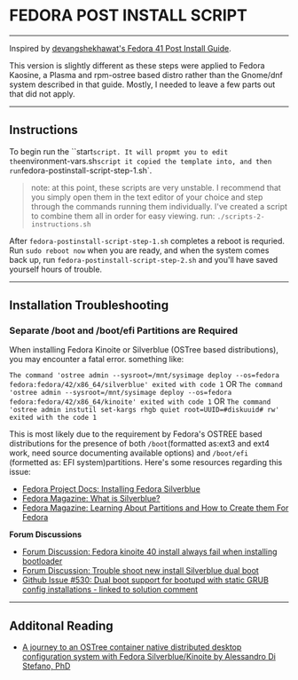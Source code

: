 # FEDORA POST INSTALL SCRIPT 

---

Inspired by [devangshekhawat's Fedora 41 Post Install Guide](https://github.com/devangshekhawat/Fedora-41-Post-Install-Guide?tab=readme-ov-file). 

This version is slightly different as these steps were applied to Fedora Kaosine, 
a Plasma and rpm-ostree based distro rather than the Gnome/dnf system described in that guide. 
Mostly, I needed to leave a few parts out that did not apply. 

---

## Instructions

To begin run the ``start` script. It will propmt you to edit the `environment-vars.sh` script
it copied the template into, and then run `fedora-postinstall-script-step-1.sh`.

>note: at this point, these scripts are very unstable. I recommend that you simply open them in the text editor of your choice and step through the commands running them individually. I've created a script to combine them all in order for easy viewing. run: `./scripts-2-instructions.sh`


After `fedora-postinstall-script-step-1.sh` completes a reboot is requried. Run `sudo reboot now`
when you are ready, and when the system comes back up, run `fedora-postinstall-script-step-2.sh`
and you'll have saved yourself hours of trouble. 

---
## Installation Troubleshooting

### Separate /boot and /boot/efi Partitions are Required 
When installing Fedora Kinoite or Silverblue (OSTree based distributions), you may encounter a fatal error. 
something like:

`The command 'ostree admin --sysroot=/mnt/sysimage deploy --os=fedora fedora:fedora/42/x86_64/silverblue' exited with code 1`
OR
`The command 'ostree admin --sysroot=/mnt/sysimage deploy --os=fedora fedora:fedora/42/x86_64/kinoite' exited with code 1`
OR 
`The command 'ostree admin instutil set-kargs rhgb quiet root=UUID=#diskuuid# rw' exited with the code 1`

This is most likely due to the requirement by Fedora's OSTREE based distributions for the presence of both `/boot`(formatted as:ext3 and ext4 work, need source documenting available options) and `/boot/efi` (formetted as: EFI system)partitions. Here's some resources regarding this issue:
- [Fedora Project Docs: Installing Fedora Silverblue](https://docs.fedoraproject.org/en-US/fedora-silverblue/installation/)
- [Fedora Magazine: What is Silverblue?](https://fedoramagazine.org/what-is-silverblue/)
- [Fedora Magazine: Learning About Partitions and How to Create them For Fedora](https://fedoramagazine.org/learning-about-partitions-and-how-to-create-them-for-fedora)

**Forum Discussions**
- [Forum Discussion: Fedora kinoite 40 install always fail when installing bootloader](https://discussion.fedoraproject.org/t/fedora-kinoite-40-install-always-fail-when-installing-bootloader/116688)
- [Forum Discussion: Trouble shoot new install Silverblue dual boot ](https://discussion.fedoraproject.org/t/trouble-shoot-new-install-silverblue-dual-boot/144292)
- [Github Issue #530: Dual boot support for bootupd with static GRUB config installations - linked to solution comment](https://github.com/fedora-silverblue/issue-tracker/issues/530#issuecomment-2456909845)

---

## Additonal Reading
- [A journey to an OSTree container native distributed desktop configuration system with Fedora Silverblue/Kinoite by Alessandro Di Stefano, PhD](https://www.aleskandro.com/posts/rpm-ostree-container-native-fedora-silverblue-kinoite-dual-boot/)

